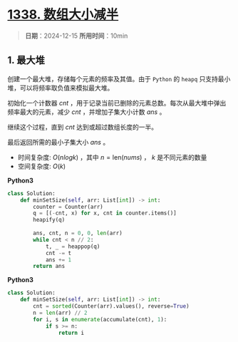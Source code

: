 # [1338. 数组大小减半](https://leetcode.cn/problems/reduce-array-size-to-the-half/description/)

> **日期**：2024-12-15
> **所用时间**：10min

## 1. 最大堆

创建一个最大堆，存储每个元素的频率及其值。由于 `Python` 的 `heapq` 只支持最小堆，可以将频率取负值来模拟最大堆。

初始化一个计数器 $cnt$ ，用于记录当前已删除的元素总数。每次从最大堆中弹出频率最大的元素，减少 $cnt$ ，并增加子集大小计数 $ans$ 。

继续这个过程，直到 $cnt$ 达到或超过数组长度的一半。

最后返回所需的最小子集大小 $ans$ 。

- 时间复杂度: $O(nlogk)$ ，其中 $n = \text{len}(nums)$ ， $k$ 是不同元素的数量
- 空间复杂度: $O(k)$

**Python3**

```python
class Solution:
    def minSetSize(self, arr: List[int]) -> int:
        counter = Counter(arr)
        q = [(-cnt, x) for x, cnt in counter.items()]
        heapify(q)
        
        ans, cnt, n = 0, 0, len(arr)
        while cnt < n // 2:
            t, _ = heappop(q)
            cnt -= t
            ans += 1
        return ans
```

**Python3**

```python
class Solution:
    def minSetSize(self, arr: List[int]) -> int:
        cnt = sorted(Counter(arr).values(), reverse=True)
        n = len(arr) // 2
        for i, s in enumerate(accumulate(cnt), 1):
            if s >= n:
                return i
```